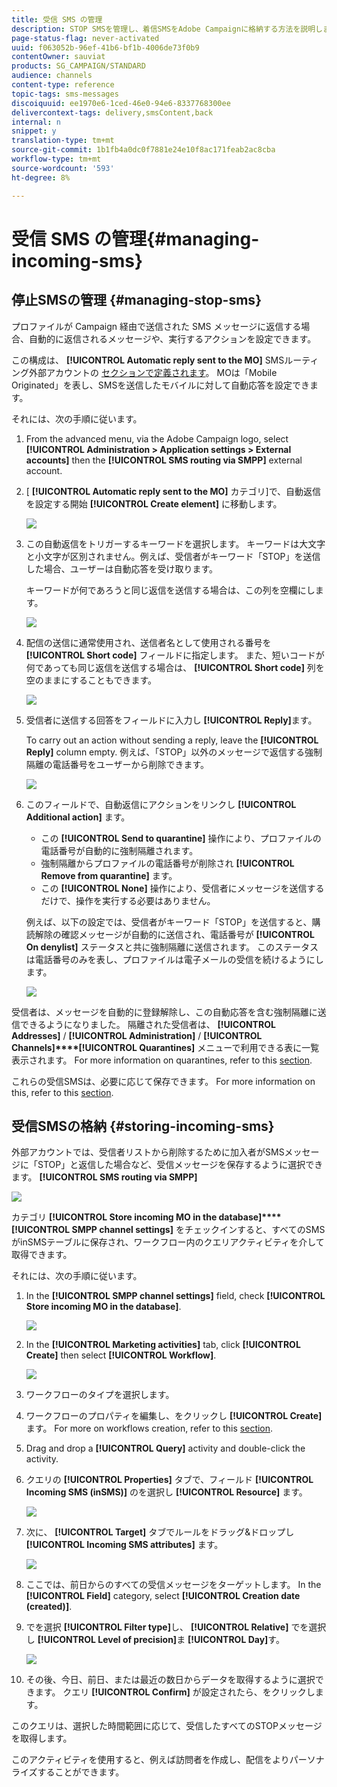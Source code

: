 ```yaml
---
title: 受信 SMS の管理
description: STOP SMSを管理し、着信SMSをAdobe Campaignに格納する方法を説明します。
page-status-flag: never-activated
uuid: f063052b-96ef-41b6-bf1b-4006de73f0b9
contentOwner: sauviat
products: SG_CAMPAIGN/STANDARD
audience: channels
content-type: reference
topic-tags: sms-messages
discoiquuid: ee1970e6-1ced-46e0-94e6-8337768300ee
delivercontext-tags: delivery,smsContent,back
internal: n
snippet: y
translation-type: tm+mt
source-git-commit: 1b1fb4a0dc0f7881e24e10f8ac171feab2ac8cba
workflow-type: tm+mt
source-wordcount: '593'
ht-degree: 8%

---
```



# 受信 SMS の管理{#managing-incoming-sms}

## 停止SMSの管理 {#managing-stop-sms}

プロファイルが Campaign 経由で送信された SMS メッセージに返信する場合、自動的に返信されるメッセージや、実行するアクションを設定できます。

この構成は、 **[!UICONTROL Automatic reply sent to the MO]** SMSルーティング外部アカウントの [セクションで定義されます](../../administration/using/configuring-sms-channel.md#defining-an-sms-routing)。 MOは「Mobile Originated」を表し、SMSを送信したモバイルに対して自動応答を設定できます。

それには、次の手順に従います。

1. From the advanced menu, via the Adobe Campaign logo, select **[!UICONTROL Administration > Application settings > External accounts]** then the **[!UICONTROL SMS routing via SMPP]** external account.
1. [ **[!UICONTROL Automatic reply sent to the MO]** カテゴリ]で、自動返信を設定する開始 **[!UICONTROL Create element]** に移動します。

   ![](assets/sms_mo_1.png)

1. この自動返信をトリガーするキーワードを選択します。 キーワードは大文字と小文字が区別されません。例えば、受信者がキーワード「STOP」を送信した場合、ユーザーは自動応答を受け取ります。

   キーワードが何であろうと同じ返信を送信する場合は、この列を空欄にします。

   ![](assets/sms_mo_2.png)

1. 配信の送信に通常使用され、送信者名として使用される番号を **[!UICONTROL Short code]** フィールドに指定します。 また、短いコードが何であっても同じ返信を送信する場合は、 **[!UICONTROL Short code]** 列を空のままにすることもできます。

   ![](assets/sms_mo_4.png)

1. 受信者に送信する回答をフィールドに入力し **[!UICONTROL Reply]**&#x200B;ます。

   To carry out an action without sending a reply, leave the **[!UICONTROL Reply]** column empty. 例えば、「STOP」以外のメッセージで返信する強制隔離の電話番号をユーザーから削除できます。

   ![](assets/sms_mo_3.png)

1. このフィールドで、自動返信にアクションをリンクし **[!UICONTROL Additional action]** ます。

   * この **[!UICONTROL Send to quarantine]** 操作により、プロファイルの電話番号が自動的に強制隔離されます。
   * 強制隔離からプロファイルの電話番号が削除され **[!UICONTROL Remove from quarantine]** ます。
   * この **[!UICONTROL None]** 操作により、受信者にメッセージを送信するだけで、操作を実行する必要はありません。

   例えば、以下の設定では、受信者がキーワード「STOP」を送信すると、購読解除の確認メッセージが自動的に送信され、電話番号が **[!UICONTROL On denylist]** ステータスと共に強制隔離に送信されます。 このステータスは電話番号のみを表し、プロファイルは電子メールの受信を続けるようにします。

   ![](assets/sms_mo.png)

受信者は、メッセージを自動的に登録解除し、この自動応答を含む強制隔離に送信できるようになりました。 隔離された受信者は、 **[!UICONTROL Addresses]** / **[!UICONTROL Administration]** / **[!UICONTROL Channels]****[!UICONTROL Quarantines]** メニューで利用できる表に一覧表示されます。 For more information on quarantines, refer to this [section](../../sending/using/understanding-quarantine-management.md).

これらの受信SMSは、必要に応じて保存できます。 For more information on this, refer to this [section](#storing-incoming-sms).

## 受信SMSの格納 {#storing-incoming-sms}

外部アカウントでは、受信者リストから削除するために加入者がSMSメッセージに「STOP」と返信した場合など、受信メッセージを保存するように選択できます。 **[!UICONTROL SMS routing via SMPP]**

![](assets/sms_config_mo_1.png)

カテゴリ **[!UICONTROL Store incoming MO in the database]****[!UICONTROL SMPP channel settings]** をチェックインすると、すべてのSMSがinSMSテーブルに保存され、ワークフロー内のクエリアクティビティを介して取得できます。

それには、次の手順に従います。

1. In the **[!UICONTROL SMPP channel settings]** field, check **[!UICONTROL Store incoming MO in the database]**.

   ![](assets/sms_config_mo_2.png)

1. In the **[!UICONTROL Marketing activities]** tab, click **[!UICONTROL Create]** then select **[!UICONTROL Workflow]**.

   ![](assets/sms_config_mo_3.png)

1. ワークフローのタイプを選択します。
1. ワークフローのプロパティを編集し、をクリックし **[!UICONTROL Create]**&#x200B;ます。 For more on workflows creation, refer to this [section](../../automating/using/building-a-workflow.md).
1. Drag and drop a **[!UICONTROL Query]** activity and double-click the activity.
1. クエリの **[!UICONTROL Properties]** タブで、フィールド **[!UICONTROL Incoming SMS (inSMS)]** のを選択し **[!UICONTROL Resource]** ます。

   ![](assets/sms_config_mo_4.png)

1. 次に、 **[!UICONTROL Target]** タブでルールをドラッグ&amp;ドロップし **[!UICONTROL Incoming SMS attributes]** ます。

   ![](assets/sms_config_mo_5.png)

1. ここでは、前日からのすべての受信メッセージをターゲットします。 In the **[!UICONTROL Field]** category, select **[!UICONTROL Creation date (created)]**.
1. でを選択 **[!UICONTROL Filter type]**&#x200B;し、 **[!UICONTROL Relative]** でを選択し **[!UICONTROL Level of precision]**&#x200B;ま **[!UICONTROL Day]**&#x200B;す。

   ![](assets/sms_config_mo_6.png)

1. その後、今日、前日、または最近の数日からデータを取得するように選択できます。 クエリ **[!UICONTROL Confirm]** が設定されたら、をクリックします。

このクエリは、選択した時間範囲に応じて、受信したすべてのSTOPメッセージを取得します。

このアクティビティを使用すると、例えば訪問者を作成し、配信をよりパーソナライズすることができます。
